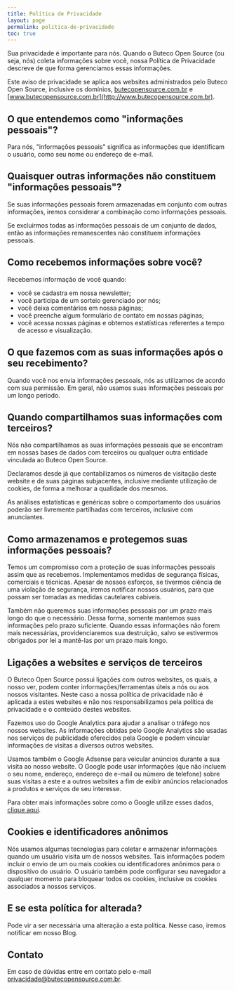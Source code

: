 ```yaml
---
title: Política de Privacidade
layout: page
permalink: politica-de-privacidade
toc: true
---
```


Sua privacidade é importante para nós. Quando o Buteco Open Source (ou seja, nós) coleta informações sobre você, nossa Política de Privacidade descreve de que forma gerenciamos essas informações.

Este aviso de privacidade se aplica aos websites administrados pelo Buteco Open Source, inclusive os domínios, [butecopensource.com.br](http://butecopensource.com.br) e [www.butecopensource.com.br](http://www.butecopensource.com.br).

##  O que entendemos como "informações pessoais"?

Para nós, "informações pessoais" significa as informações que identificam o usuário, como seu nome ou endereço de e-mail.

## Quaisquer outras informações não constituem "informações pessoais"?

Se suas informações pessoais forem armazenadas em conjunto com outras informações, iremos considerar a combinação como informações pessoais.

Se excluirmos todas as informações pessoais de um conjunto de dados, então as informações remanescentes não constituem informações pessoais.

## Como recebemos informações sobre você?

Recebemos informação de você quando: 

  * você se cadastra em nossa newsletter;
  * você participa de um sorteio gerenciado por nós;
  * você deixa comentários em nossa páginas;
  * você preenche algum formulário de contato em nossas páginas;
  * você acessa nossas páginas e obtemos estatísticas referentes a tempo de acesso e visualização.

## O que fazemos com as suas informações após o seu recebimento?

Quando você nos envia informações pessoais, nós as utilizamos de acordo com sua permissão. Em geral, não usamos suas informações pessoais por um longo período.

## Quando compartilhamos suas informações com terceiros?

Nós não compartilhamos as suas informações pessoais que se encontram em nossas bases de dados com terceiros ou qualquer outra entidade vinculada ao Buteco Open Source.

Declaramos desde já que contabilizamos os números de visitação deste website e de suas páginas subjacentes, inclusive mediante utilização de cookies, de forma a melhorar a qualidade dos mesmos.

As análises estatísticas e genéricas sobre o comportamento dos usuários poderão ser livremente partilhadas com terceiros, inclusive com anunciantes.

## Como armazenamos e protegemos suas informações pessoais?

Temos um compromisso com a proteção de suas informações pessoais assim que as recebemos. Implementamos medidas de segurança físicas, comerciais e técnicas. Apesar de nossos esforços, se tivermos ciência de uma violação de segurança, iremos notificar nossos usuários, para que possam ser tomadas as medidas cautelares cabíveis.

Também não queremos suas informações pessoais por um prazo mais longo do que o necessário. Dessa forma, somente mantemos suas informações pelo prazo suficiente. Quando essas informações não forem mais necessárias, providenciaremos sua destruição, salvo se estivermos obrigados por lei a mantê-las por um prazo mais longo.

## Ligações a websites e serviços de terceiros

O Buteco Open Source possui ligações com outros websites, os quais, a nosso ver, podem conter informações/ferramentas úteis a nós ou aos nossos visitantes. Neste caso a nossa política de privacidade não é aplicada a estes websites e não nos responsabilizamos pela política de privacidade e o conteúdo destes websites.

Fazemos uso do Google Analytics para ajudar a analisar o tráfego nos nossos websites. As informações obtidas pelo Google Analytics são usadas nos serviços de publicidade oferecidos pela Google e podem vincular informações de visitas a diversos outros websites.

Usamos também o Google Adsense para veicular anúncios durante a sua visita ao nosso website. O Google pode usar informações (que não incluem o seu nome, endereço, endereço de e-mail ou número de telefone) sobre suas visitas a este e a outros websites a fim de exibir anúncios relacionados a produtos e serviços de seu interesse.

Para obter mais informações sobre como o Google utilize esses dados, [clique aqui](https://policies.google.com/privacy?fg=1&hl=pt-BR).

## Cookies e identificadores anônimos

Nós usamos algumas tecnologias para coletar e armazenar informações quando um usuário visita um de nossos websites. Tais informações podem incluir o envio de um ou mais cookies ou identificadores anônimos para o dispositivo do usuário. O usuário também pode configurar seu navegador a qualquer momento para bloquear todos os cookies, inclusive os cookies associados a nossos serviços.

## E se esta política for alterada?

Pode vir a ser necessária uma alteração a esta política. Nesse caso, iremos notificar em nosso Blog.

## Contato

Em caso de dúvidas entre em contato pelo e-mail [privacidade@butecopensource.com.br](mailto:privacidade@butecopensource.com.bt).
